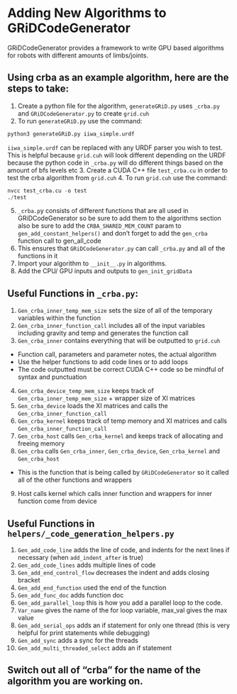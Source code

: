 # Adding New Algorithms to GRiDCodeGenerator

GRiDCodeGenerator provides a framework to write GPU based algorithms for robots with different amounts of limbs/joints. 

## Using crba as an example algorithm, here are the steps to take: 

1. Create a python file for the algorithm, ```generateGRiD.py``` uses ```_crba.py``` and ```GRiDCodeGenerator.py``` to create ```grid.cuh``` 
2. To run ```generateGRiD.py``` use the command: 
```python
python3 generateGRiD.py iiwa_simple.urdf
``` 
```iiwa_simple.urdf``` can be replaced with any URDF parser you wish to test. This is helpful because ```grid.cuh``` will look different depending on the URDF because the python code in ```_crba.py``` will do different things based on the amount of bfs levels etc 
3. Create a CUDA C++ file ```test_crba.cu``` in order to test the crba algorithm from ```grid.cuh``` 
4. To run ```grid.cuh``` use the command: 
```python
nvcc test_crba.cu -o test
./test
```
5. ```_crba.p```y consists of different functions that are all used in GRiDCodeGenerator so be sure to add them to the algorithms section also be sure to add the ```CRBA_SHARED_MEM_COUNT``` param to ```gen_add_constant_helpers()``` and don’t forget to add the ```gen_crba``` function call to gen_all_code 
6. This ensures that ```GRiDCodeGenerator.py``` can call ```_crba.py``` and all of the functions in it
7. Import your algorithm to ```__init__.py``` in algorithms.  
8. Add the CPU/ GPU inputs and outputs to ```gen_init_gridData```  

##  Useful Functions in ```_crba.py```:

1. ```Gen_crba_inner_temp_mem_size``` sets the size of all of the temporary variables within the function 
2. ```Gen_crba_inner_function_call``` includes all of the input variables including gravity and temp and generates the function call
3. ```Gen_crba_inner``` contains everything that will be outputted to ```grid.cuh``` 
+  Function call, parameters and parameter notes, the actual algorithm
+  Use the helper functions to add code lines or to add loops 
+  The code outputted must be correct CUDA C++ code so be mindful of syntax and punctuation
4. ```Gen_crba_device_temp_mem_size``` keeps track of ```Gen_crba_inner_temp_mem_size``` + wrapper size of XI matrices 
5. ```Gen_crba_device``` loads the XI matrices and calls the ```Gen_crba_inner_function_call```
6. ```Gen_crba_kernel``` keeps track of temp memory and XI matrices and calls ```Gen_crba_inner_function_call```
7. ```Gen_crba_host``` calls ```Gen_crba_kernel``` and keeps track of allocating and freeing memory 
8. ```Gen_crba``` calls ```Gen_crba_inner```, ```Gen_crba_device```, ```Gen_crba_kernel``` and ```Gen_crba_host``` 
+ This is the function that is being called by ```GRiDCodeGenerator``` so it called all of the other functions and wrappers 
9. Host calls kernel which calls inner function and wrappers for inner function come from device 

## Useful Functions in ```helpers/_code_generation_helpers.py```
1. ```Gen_add_code_line``` adds the line of code, and indents for the next lines if necessary (when ```add_indent_after``` is true)
2. ```Gen_add_code_lines``` adds multiple lines of code
3. ```Gen_add_end_control_flow``` decreases the indent and adds closing bracket
4. ```Gen_add_end_function``` used the end of the function
5. ```Gen_add_func_doc``` adds function doc
6. ```Gen_add_parallel_loop``` this is how you add a parallel loop to the code. 
7. ```Var_name``` gives the name of the for loop variable, max_val gives the max value
8. ```Gen_add_serial_ops``` adds an if statement for only one thread (this is very helpful for print statements while debugging)
9. ```Gen_add_sync``` adds a sync for the threads
10. ```Gen_add_multi_threaded_select``` adds an if statement

## Switch out all of “crba” for the name of the algorithm you are working on. 
